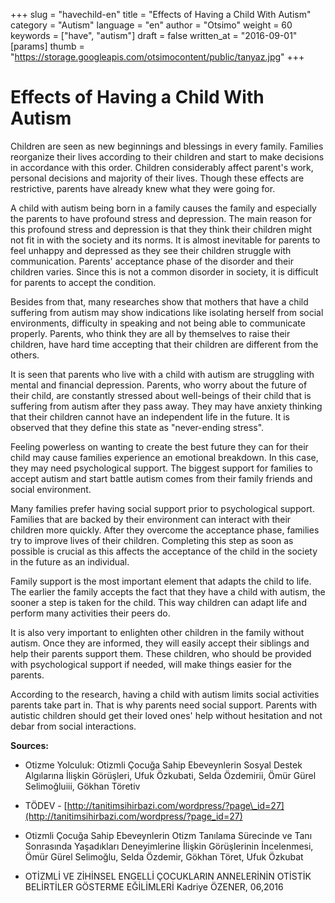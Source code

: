 +++
slug = "havechild-en"
title = "Effects of Having a Child With Autism"
category = "Autism"
language = "en"
author = "Otsimo"
weight = 60
keywords = ["have", "autism"]
draft = false
written_at = "2016-09-01"
[params]
thumb = "https://storage.googleapis.com/otsimocontent/public/tanyaz.jpg"
+++
# Effects of Having a Child With Autism

Children are seen as new beginnings and blessings in every family. Families reorganize their lives according to their children and start to make decisions in accordance with this order. Children considerably affect parent&#39;s work, personal decisions and majority of their lives. Though these effects are restrictive, parents have already knew what they were going for.

A child with autism being born in a family causes the family and especially the parents to have profound stress and depression. The main reason for this profound stress and depression is that they think their children might not fit in with the society and its norms. It is almost inevitable for parents to feel unhappy and depressed as they see their children struggle with communication. Parents&#39; acceptance phase of the disorder and their children varies. Since this is not a common disorder in society, it is difficult for parents to accept the condition.

Besides from that, many researches show that mothers that have a child suffering from autism may show indications like isolating herself from social environments, difficulty in speaking and not being able to communicate properly. Parents, who think they are all by themselves to raise their children, have hard time accepting that their children are different from the others.

It is seen that parents who live with a child with autism are struggling with mental and financial depression. Parents, who worry about the future of their child, are constantly stressed about well-beings of their child that is suffering from autism after they pass away. They may have anxiety thinking that their children cannot have an independent life in the future. It is observed that they define this state as &quot;never-ending stress&quot;.

Feeling powerless on wanting to create the best future they can for their child may cause families experience an emotional breakdown. In this case, they may need psychological support. The biggest support for families to accept autism and start battle autism comes from their family friends and social environment.

Many families prefer having social support prior to psychological support. Families that are backed by their environment can interact with their children more quickly. After they overcome the acceptance phase, families try to improve lives of their children. Completing this step as soon as possible is crucial as this affects the acceptance of the child in the society in the future as an individual.

Family support is the most important element that adapts the child to life. The earlier the family accepts the fact that they have a child with autism, the sooner a step is taken for the child. This way children can adapt life and perform many activities their peers do.

It is also very important to enlighten other children in the family without autism. Once they are informed, they will easily accept their siblings and help their parents support them. These children, who should be provided with psychological support if needed, will make things easier for the parents.

According to the research, having a child with autism limits social activities parents take part in. That is why parents need social support. Parents with autistic children should get their loved ones&#39; help without hesitation and not debar from social interactions.

**Sources:**

- Otizme Yolculuk: Otizmli Çocuğa Sahip Ebeveynlerin Sosyal Destek Algılarına İlişkin Görüşleri, Ufuk Özkubati, Selda Özdemirii, Ömür Gürel Selimoğluiii, Gökhan Töretiv

- TÖDEV - [http://tanitimsihirbazi.com/wordpress/?page\_id=27](http://tanitimsihirbazi.com/wordpress/?page_id=27)

- Otizmli Çocuğa Sahip Ebeveynlerin Otizm Tanılama Sürecinde ve Tanı Sonrasında Yaşadıkları Deneyimlerine İlişkin Görüşlerinin İncelenmesi, Ömür Gürel Selimoğlu, Selda Özdemir, Gökhan Töret, Ufuk Özkubat

- OTİZMLİ VE ZİHİNSEL ENGELLİ ÇOCUKLARIN ANNELERİNİN OTİSTİK BELİRTİLER GÖSTERME EĞİLİMLERİ Kadriye ÖZENER, 06,2016
